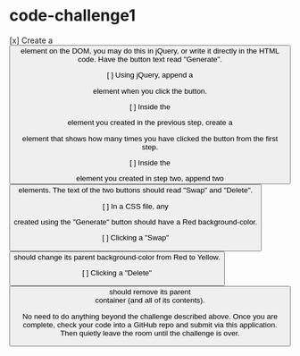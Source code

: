 # code-challenge1
[x] Create a <button> element on the DOM, you may do this in jQuery, or write it directly in the HTML code. Have the button text read "Generate".

[ ] Using jQuery, append a <div> element when you click the button.

[ ] Inside the <div> element you created in the previous step, create a <p> element that shows how many times you have clicked the button from the first step.

[ ] Inside the <div> element you created in step two, append two <button> elements. The text of the two buttons should read "Swap" and "Delete".

[ ] In a CSS file, any <div> created using the "Generate" button should have a Red background-color.

[ ] Clicking a "Swap" <button> should change its parent background-color from Red to Yellow.

[ ] Clicking a "Delete" <button> should remove its parent <div> container (and all of its contents).

No need to do anything beyond the challenge described above. Once you are complete, check your code into a GitHub repo and submit via this application. Then quietly leave the room until the challenge is over.
